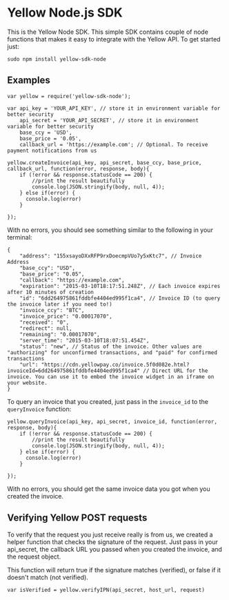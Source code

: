 Yellow Node.js SDK
=====================
This is the Yellow Node SDK. This simple SDK contains couple of node functions that makes it easy to integrate with the Yellow API. To get started just:
```
sudo npm install yellow-sdk-node
```

Examples
---------
```
var yellow = require('yellow-sdk-node');

var api_key = 'YOUR_API_KEY', // store it in environment variable for better security
    api_secret = 'YOUR_API_SECRET', // store it in environment variable for better security
    base_ccy = 'USD',
    base_price = '0.05',
    callback_url = 'https://example.com'; // Optional. To receive payment notifications from us

yellow.createInvoice(api_key, api_secret, base_ccy, base_price, callback_url, function(error, response, body){
    if (!error && response.statusCode == 200) {
        //print the result beautifully
        console.log(JSON.stringify(body, null, 4));
    } else if(error) {
      console.log(error)
    }

});
```
With no errors, you should see something similar to the following in your terminal:
```
{
    "address": "155xsayoDXxRFP9rxDoecmpVUo7y5xKtc7", // Invoice Address
    "base_ccy": "USD",
    "base_price": "0.05",
    "callback": "https://example.com",
    "expiration": "2015-03-10T18:17:51.248Z", // Each invoice expires after 10 minutes of creation
    "id": "6dd264975861fddbfe4404ed995f1ca4", // Invoice ID (to query the invoice later if you need to!)
    "invoice_ccy": "BTC",
    "invoice_price": "0.00017070",
    "received": "0",
    "redirect": null,
    "remaining": "0.00017070",
    "server_time": "2015-03-10T18:07:51.454Z",
    "status": "new", // Status of the invoice. Other values are "authorizing" for unconfirmed transactions, and "paid" for confirmed transactions
    "url": "https://cdn.yellowpay.co/invoice.5f0d082e.html?invoiceId=6dd264975861fddbfe4404ed995f1ca4" // Direct URL for the invoice. You can use it to embed the invoice widget in an iframe on your website.
}

```
To query an invoice that you created, just pass in the `invoice_id` to the `queryInvoice` function:
```
yellow.queryInvoice(api_key, api_secret, invoice_id, function(error, response, body){
    if (!error && response.statusCode == 200) {
        //print the result beautifully
        console.log(JSON.stringify(body, null, 4));
    } else if(error) {
      console.log(error)
    }

});
```
With no errors, you should get the same invoice data you got when you created the invoice.

Verifying Yellow POST requests
---------------------------
To verify that the request you just receive really is from us, we created a helper function that checks the signature of the request. Just pass in your api_secret, the callback URL you passed when you created the invoice, and the request object.

This function will return true if the signature matches (verified), or false if it doesn't match (not verified).
```
var isVerified = yellow.verifyIPN(api_secret, host_url, request)
```
